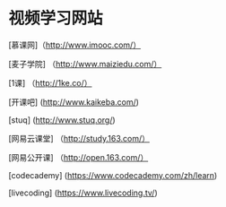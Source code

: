 # 视频学习网站

[慕课网]（http://www.imooc.com/）

[麦子学院] （http://www.maiziedu.com/）

[1课] （http://1ke.co/）

[开课吧] (http://www.kaikeba.com/)

[stuq] (http://www.stuq.org/)

[网易云课堂] （http://study.163.com/）

[网易公开课] （http://open.163.com/）

[codecademy] (https://www.codecademy.com/zh/learn)

[livecoding] (https://www.livecoding.tv/)